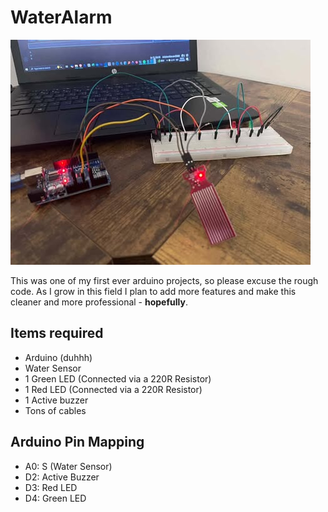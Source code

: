 # WaterAlarm
![](media/image.png)


This was one of my first ever arduino projects, so please excuse the rough  code. As I grow in this field I plan to add more features and make this cleaner and more professional - **hopefully**.

## Items required

- Arduino (duhhh)
- Water Sensor
- 1 Green LED (Connected via a 220R Resistor)
- 1 Red LED (Connected via a 220R Resistor)
- 1 Active buzzer
- Tons of cables

## Arduino Pin Mapping

- A0: S (Water Sensor)
- D2: Active Buzzer
- D3: Red LED
- D4: Green LED
